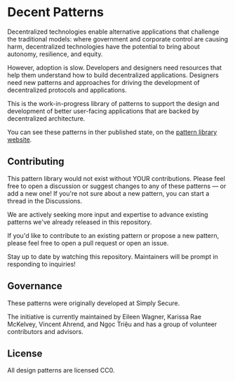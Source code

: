 # Decent Patterns

Decentralized technologies enable alternative applications that challenge the traditional models: where government and corporate control are causing harm, decentralized technologies have the potential to bring about autonomy, resilience, and equity.

However, adoption is slow. Developers and designers need resources that help them understand how to build decentralized applications. Designers need new patterns and approaches for driving the development of decentralized protocols and applications.

This is the work-in-progress library of patterns to support the design and development of better user-facing applications that are backed by decentralized architecture.

You can see these patterns in ther published state, on the [pattern library website](https://decentpatterns.org/library).

## Contributing

This pattern library would not exist without YOUR contributions. Please feel free to open a discussion or suggest changes to any of these patterns — or add a new one! If you're not sure about a new pattern, you can start a thread in the Discussions.

We are actively seeking more input and expertise to advance existing patterns we've already released in this repository.

If you'd like to contribute to an existing pattern or propose a new pattern, please feel free to open a pull request or open an issue.

Stay up to date by watching this repository. Maintainers will be prompt in responding to inquiries!

## Governance

These patterns were originally developed at Simply Secure.

The initiative is currently maintained by Eileen Wagner, Karissa Rae McKelvey, Vincent Ahrend, and Ngọc Triệu and has a group of volunteer contributors and advisors.

## License

All design patterns are licensed CC0.
